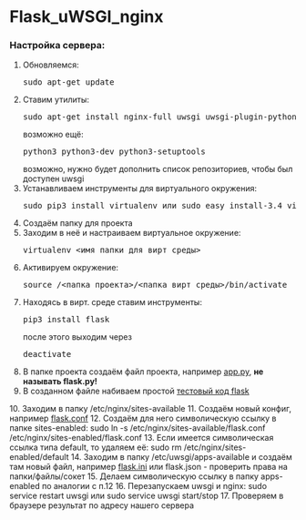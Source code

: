 # Flask_uWSGI_nginx

<h3>Настройка сервера:</h3>
<ol>
  <li>Обновляемся:<pre>sudo apt-get update</pre></li>
  <li>Ставим утилиты:<pre>sudo apt-get install nginx-full uwsgi uwsgi-plugin-python3 python3-pip</pre>возможно ещё:<pre>python3 python3-dev python3-setuptools</pre>возможно, нужно будет дополнить список репозиториев, чтобы был доступен uwsgi</li>
  <li>Устанавливаем инструменты для виртуального окружения:<pre>sudo pip3 install virtualenv или sudo easy_install-3.4 virtualenv</pre></li>
  <li>Создаём папку для проекта</li>
  <li>Заходим в неё и настраиваем виртуальное окружение:<pre>virtualenv <имя_папки_для_вирт_среды></pre></li>
  <li>Активируем окружение:<pre>source /<папка_проекта>/<папка_вирт_среды>/bin/activate</pre></li>
  <li>Находясь в вирт. среде ставим инструменты:<pre>pip3 install flask</pre>после этого выходим через<pre>deactivate</pre></li>
  <li>В папке проекта создаём файл проекта, например <a href="https://raw.githubusercontent.com/Velite/Flask_uWSGI_nginx/master/app.py">app.py</a>, <strong>не называть flask.py!</strong></li>
  <li>В созданном файле набиваем простой <a href="https://raw.githubusercontent.com/Velite/Flask_uWSGI_nginx/master/app.py">тестовый код flask</a></li>
</ol>
10. Заходим в папку /etc/nginx/sites-available
11. Создаём новый конфиг, например <a href="https://raw.githubusercontent.com/Velite/Flask_uWSGI_nginx/master/flask.conf">flask.conf</a>
12. Создаём для него символическую ссылку в папке sites-enabled: sudo ln -s /etc/nginx/sites-available/flask.conf /etc/nginx/sites-enabled/flask.conf
13. Если имеется символическая ссылка типа default, то удаляем её: sudo rm /etc/nginx/sites-enabled/default
14. Заходим в папку /etc/uwsgi/apps-available и создаём там новый файл, например <a href="https://raw.githubusercontent.com/Velite/Flask_uWSGI_nginx/master/flask.ini">flask.ini</a> или flask.json - проверить права на папки/файлы/сокет
15. Делаем символическую ссылку в папку apps-enabled по аналогии с п.12
16. Перезапускаем uwsgi и nginx: sudo service restart uwsgi или sudo service uwsgi start/stop
17. Проверяем в браузере результат по адресу нашего сервера
